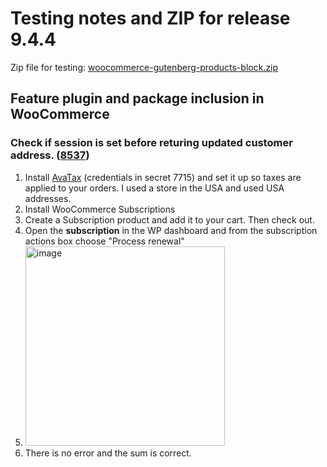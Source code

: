 # Testing notes and ZIP for release 9.4.4

Zip file for testing: [woocommerce-gutenberg-products-block.zip](https://github.com/woocommerce/woocommerce-blocks/files/10840195/woocommerce-gutenberg-products-block.zip)

## Feature plugin and package inclusion in WooCommerce

### Check if session is set before returing updated customer address. ([8537](https://github.com/woocommerce/woocommerce-blocks/pull/8537))

1. Install [AvaTax](https://woocommerce.com/products/woocommerce-avatax/) (credentials in secret 7715) and set it up so taxes are applied to your orders. I used a store in the USA and used USA addresses.
2. Install WooCommerce Subscriptions
3. Create a Subscription product and add it to your cart. Then check out.
4. Open the **subscription** in the WP dashboard and from the subscription actions box choose "Process renewal"
5. <img width="319" alt="image" src="https://user-images.githubusercontent.com/5656702/219742801-c2d87718-ddad-4622-a2b2-b9f7eb3befdf.png">
6. There is no error and the sum is correct.


